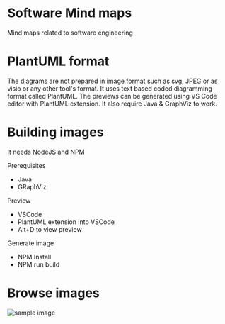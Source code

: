 # Software Mind maps
Mind maps related to software engineering

# PlantUML format
The diagrams are not prepared in image format such as svg, JPEG or as visio or any other tool's format. It uses text based coded diagramming format called PlantUML.
The previews can be generated using VS Code editor with PlantUML extension. It also require Java & GraphViz to work.

# Building images
It needs NodeJS and NPM

Prerequisites
- Java
- GRaphViz

Preview
- VSCode
- PlantUML extension into VSCode
- Alt+D to view preview

Generate image
- NPM Install
- NPM run build

# Browse images

![sample image](http://www.plantuml.com/plantuml/proxy?cache=no&src=https://raw.githubusercontent.com/mind-maps/software/master/debugging/before-debugging-others-problem.puml)
